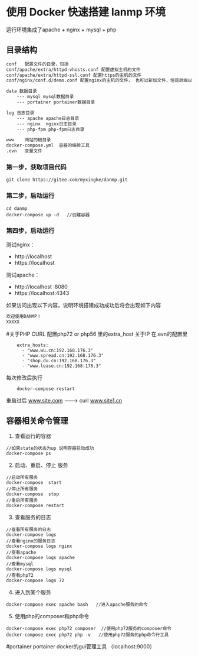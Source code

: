 # 使用 Docker 快速搭建 lanmp 环境

运行环境集成了apache + nginx + mysql + php

## 目录结构

```markdown
conf   配置文件的目录，包括
conf/apache/extra/httpd-vhosts.conf 配置虚拟主机的文件
conf/apache/extra/httpd-ssl.conf 配置https的主机的文件
conf/nginx/conf.d/demo.conf 配置nginx的主机的文件， 也可以新加文件，但是后缀以.conf结尾

data 数据目录 
    --- mysql mysql数据目录 
    --- portainer portainer数据目录

log 日志目录
    --- apache apache日志目录
    --- nginx  nginx日志目录
    --- php-fpm php-fpm日志目录

www    网站的根目录
docker-compose.yml  容器的编排工具
.evn   变量文件

```

### 第一步，获取项目代码

```
git clone https://gitee.com/myxingke/danmp.git
```

### 第二步，启动运行

```
cd danmp
docker-compose up -d   //创建容器
```

### 第四步，启动运行

测试nginx：
- http://localhost
- https://localhost

测试apache：
- http://localhost :8080
- https://localhost:4343

如果访问出现以下内容，说明环境搭建成功成功后将会出现如下内容
```markdown
欢迎使用DANMP！
XXXXX
```

#关于PHP CURL
配置php72 or php56 里的extra_host 关于IP 在.evn的配置里
```
    extra_hosts:
      - "www.wu.cn:192.168.176.3"
      - "www.spread.cn:192.168.176.3"
      - "shop.du.cn:192.168.176.3"
      - "www.lease.cn:192.168.176.3"
```
每次修改后执行
```
    docker-compose restart
```
重启过后 www.site.com ---> curl www.site1.cn


## 容器相关命令管理

1. 查看运行的容器

```
//如果state的状态为up 说明容器启动成功
docker-compose ps
```
2. 启动、重启、停止 服务

```
//启动所有服务
docker-compose  start
//停止所有服务
docker-compose  stop
//重启所有服务
docker-compose restart
```
3. 查看服务的日志

```
//查看所有服务的日志
docker-compose logs
//查看nginx的服务日志
docker-compose logs nginx
//查看apache
docker-compose logs apache
//查看mysql
docker-compose logs mysql
//查看php72
docker-compose logs 72
```

4. 进入到某个服务

```
docker-compose exec apache bash   //进入apache服务的命令
```
5. 使用php的composer和php命令

```
docker-compose exec php72 composer  //使用php72服务的composer命令
docker-compose exec php72 php -v   //使用php72服务的php命令行工具
```
#portainer
portainer docker的gui管理工具  （localhost:9000）